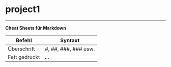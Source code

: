 # project1
---

**Cheat Sheets für Markdown**

|Befehl|Syntaxt|
|------|-------|
|Überschrift |#, ##, ###, ### usw.|
|Fett gedruckt | **...**
